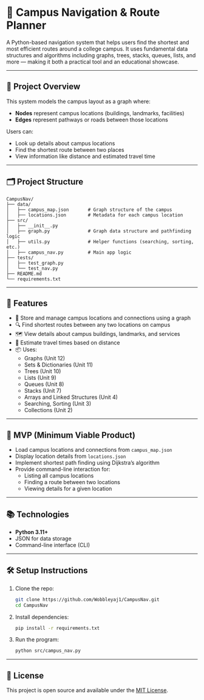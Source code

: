 # 📍 Campus Navigation & Route Planner

A Python-based navigation system that helps users find the shortest and most efficient routes around a college campus. It uses fundamental data structures and algorithms including graphs, trees, stacks, queues, lists, and more — making it both a practical tool and an educational showcase.

---

## 📖 Project Overview

This system models the campus layout as a graph where:
- **Nodes** represent campus locations (buildings, landmarks, facilities)
- **Edges** represent pathways or roads between those locations

Users can:
- Look up details about campus locations
- Find the shortest route between two places
- View information like distance and estimated travel time

---

## 🗂️ Project Structure

```
CampusNav/
├── data/
│   ├── campus_map.json       # Graph structure of the campus
│   ├── locations.json        # Metadata for each campus location
├── src/
│   ├── __init__.py
│   ├── graph.py              # Graph data structure and pathfinding logic
│   ├── utils.py              # Helper functions (searching, sorting, etc.)
│   ├── campus_nav.py         # Main app logic
├── tests/
│   ├── test_graph.py
│   └── test_nav.py
├── README.md
└── requirements.txt
```

---

## 📌 Features

- 📌 Store and manage campus locations and connections using a graph
- 🔍 Find shortest routes between any two locations on campus
- 🗺️ View details about campus buildings, landmarks, and services
- 🏃 Estimate travel times based on distance
- 📦 Uses:
  - Graphs (Unit 12)
  - Sets & Dictionaries (Unit 11)
  - Trees (Unit 10)
  - Lists (Unit 9)
  - Queues (Unit 8)
  - Stacks (Unit 7)
  - Arrays and Linked Structures (Unit 4)
  - Searching, Sorting (Unit 3)
  - Collections (Unit 2)

---

## 🚀 MVP (Minimum Viable Product)

- Load campus locations and connections from `campus_map.json`
- Display location details from `locations.json`
- Implement shortest path finding using Dijkstra’s algorithm
- Provide command-line interaction for:
  - Listing all campus locations
  - Finding a route between two locations
  - Viewing details for a given location

---

## 📚 Technologies

- **Python 3.11+**
- JSON for data storage
- Command-line interface (CLI)

---

## 🛠️ Setup Instructions

1. Clone the repo:
   ```bash
   git clone https://github.com/Wobbleyaj1/CampusNav.git
   cd CampusNav
   ```

2. Install dependencies:
   ```bash
   pip install -r requirements.txt
   ```

3. Run the program:
   ```bash
   python src/campus_nav.py
   ```

---

## 📝 License

This project is open source and available under the [MIT License](LICENSE).
